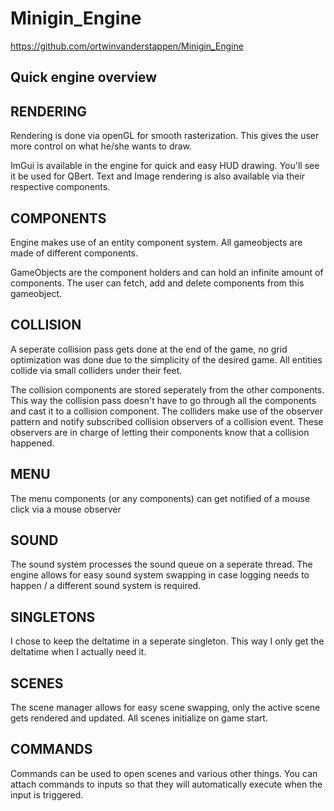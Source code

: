 # Minigin_Engine

https://github.com/ortwinvanderstappen/Minigin_Engine

## Quick engine overview

## RENDERING
Rendering is done via openGL for smooth rasterization. This gives the user more control on what he/she wants to draw.

ImGui is available in the engine for quick and easy HUD drawing. You'll see it be used for QBert.
Text and Image rendering is also available via their respective components.

## COMPONENTS
Engine makes use of an entity component system.
All gameobjects are made of different components.

GameObjects are the component holders and can hold an infinite amount of components. The user can fetch, add and delete components from this gameobject.

## COLLISION
A seperate collision pass gets done at the end of the game, no grid optimization was done due to the simplicity of the desired game. All entities collide via small colliders under their feet.

The collision components are stored seperately from the other components.
This way the collision pass doesn't have to go through all the components and cast it to a collision component.
The colliders make use of the observer pattern and notify subscribed collision observers of a collision event. These observers are in charge of letting their components know that a collision happened.

## MENU
The menu components (or any components) can get notified of a mouse click via a mouse observer

## SOUND
The sound system processes the sound queue on a seperate thread. The engine allows for easy sound system swapping in case logging needs to happen / a different sound system is required.

## SINGLETONS
I chose to keep the deltatime in a seperate singleton. This way I only get the deltatime when I actually need it.

## SCENES
The scene manager allows for easy scene swapping, only the active scene gets rendered and updated.
All scenes initialize on game start.

## COMMANDS
Commands can be used to open scenes and various other things. You can attach commands to inputs so that they will automatically execute when the input is triggered.
